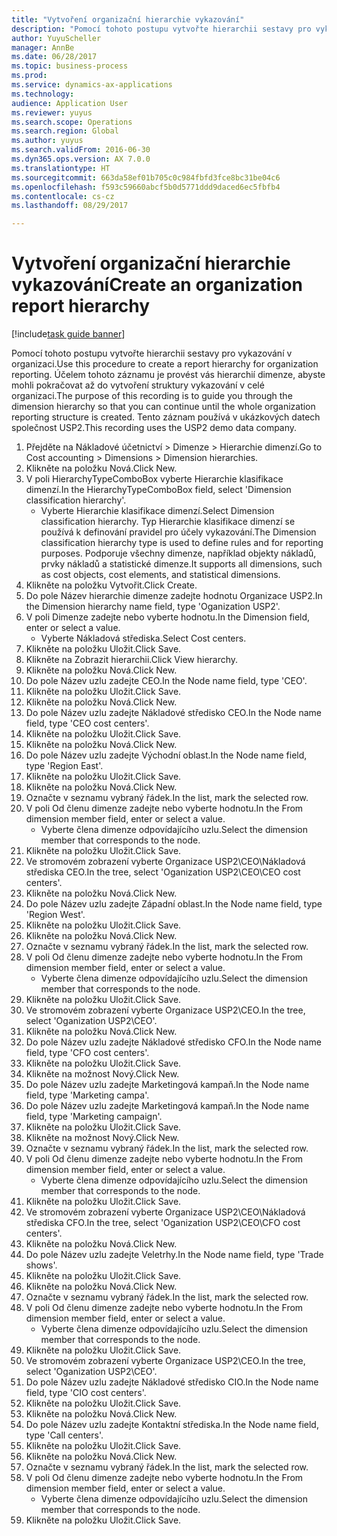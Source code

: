 ```yaml
--- 
title: "Vytvoření organizační hierarchie vykazování"
description: "Pomocí tohoto postupu vytvořte hierarchii sestavy pro vykazování v organizaci."
author: YuyuScheller
manager: AnnBe
ms.date: 06/28/2017
ms.topic: business-process
ms.prod: 
ms.service: dynamics-ax-applications
ms.technology: 
audience: Application User
ms.reviewer: yuyus
ms.search.scope: Operations
ms.search.region: Global
ms.author: yuyus
ms.search.validFrom: 2016-06-30
ms.dyn365.ops.version: AX 7.0.0
ms.translationtype: HT
ms.sourcegitcommit: 663da58ef01b705c0c984fbfd3fce8bc31be04c6
ms.openlocfilehash: f593c59660abcf5b0d5771ddd9daced6ec5fbfb4
ms.contentlocale: cs-cz
ms.lasthandoff: 08/29/2017

---
```

# <a name="create-an-organization-report-hierarchy"></a><span data-ttu-id="0e950-103">Vytvoření organizační hierarchie vykazování</span><span class="sxs-lookup"><span data-stu-id="0e950-103">Create an organization report hierarchy</span></span>

[!include[task guide banner](../../includes/task-guide-banner.md)]

<span data-ttu-id="0e950-104">Pomocí tohoto postupu vytvořte hierarchii sestavy pro vykazování v organizaci.</span><span class="sxs-lookup"><span data-stu-id="0e950-104">Use this procedure to create a report hierarchy for organization reporting.</span></span> <span data-ttu-id="0e950-105">Účelem tohoto záznamu je provést vás hierarchií dimenze, abyste mohli pokračovat až do vytvoření struktury vykazování v celé organizaci.</span><span class="sxs-lookup"><span data-stu-id="0e950-105">The purpose of this recording is to guide you through the dimension hierarchy so that you can continue until the whole organization reporting structure is created.</span></span> <span data-ttu-id="0e950-106">Tento záznam používá v ukázkových datech společnost USP2.</span><span class="sxs-lookup"><span data-stu-id="0e950-106">This recording uses the USP2 demo data company.</span></span>

1. <span data-ttu-id="0e950-107">Přejděte na Nákladové účetnictví > Dimenze > Hierarchie dimenzí.</span><span class="sxs-lookup"><span data-stu-id="0e950-107">Go to Cost accounting > Dimensions > Dimension hierarchies.</span></span>
2. <span data-ttu-id="0e950-108">Klikněte na položku Nová.</span><span class="sxs-lookup"><span data-stu-id="0e950-108">Click New.</span></span>
3. <span data-ttu-id="0e950-109">V poli HierarchyTypeComboBox vyberte Hierarchie klasifikace dimenzí.</span><span class="sxs-lookup"><span data-stu-id="0e950-109">In the HierarchyTypeComboBox field, select 'Dimension classification hierarchy'.</span></span>
    * <span data-ttu-id="0e950-110">Vyberte Hierarchie klasifikace dimenzí.</span><span class="sxs-lookup"><span data-stu-id="0e950-110">Select Dimension classification hierarchy.</span></span> <span data-ttu-id="0e950-111">Typ Hierarchie klasifikace dimenzí se používá k definování pravidel pro účely vykazování.</span><span class="sxs-lookup"><span data-stu-id="0e950-111">The Dimension classification hierarchy type is used to define rules and for reporting purposes.</span></span> <span data-ttu-id="0e950-112">Podporuje všechny dimenze, například objekty nákladů, prvky nákladů a statistické dimenze.</span><span class="sxs-lookup"><span data-stu-id="0e950-112">It supports all dimensions, such as cost objects, cost elements, and statistical dimensions.</span></span>  
4. <span data-ttu-id="0e950-113">Klikněte na položku Vytvořit.</span><span class="sxs-lookup"><span data-stu-id="0e950-113">Click Create.</span></span>
5. <span data-ttu-id="0e950-114">Do pole Název hierarchie dimenze zadejte hodnotu Organizace USP2.</span><span class="sxs-lookup"><span data-stu-id="0e950-114">In the Dimension hierarchy name field, type 'Oganization USP2'.</span></span>
6. <span data-ttu-id="0e950-115">V poli Dimenze zadejte nebo vyberte hodnotu.</span><span class="sxs-lookup"><span data-stu-id="0e950-115">In the Dimension field, enter or select a value.</span></span>
    * <span data-ttu-id="0e950-116">Vyberte Nákladová střediska.</span><span class="sxs-lookup"><span data-stu-id="0e950-116">Select Cost centers.</span></span>  
7. <span data-ttu-id="0e950-117">Klikněte na položku Uložit.</span><span class="sxs-lookup"><span data-stu-id="0e950-117">Click Save.</span></span>
8. <span data-ttu-id="0e950-118">Klikněte na Zobrazit hierarchii.</span><span class="sxs-lookup"><span data-stu-id="0e950-118">Click View hierarchy.</span></span>
9. <span data-ttu-id="0e950-119">Klikněte na položku Nová.</span><span class="sxs-lookup"><span data-stu-id="0e950-119">Click New.</span></span>
10. <span data-ttu-id="0e950-120">Do pole Název uzlu zadejte CEO.</span><span class="sxs-lookup"><span data-stu-id="0e950-120">In the Node name field, type 'CEO'.</span></span>
11. <span data-ttu-id="0e950-121">Klikněte na položku Uložit.</span><span class="sxs-lookup"><span data-stu-id="0e950-121">Click Save.</span></span>
12. <span data-ttu-id="0e950-122">Klikněte na položku Nová.</span><span class="sxs-lookup"><span data-stu-id="0e950-122">Click New.</span></span>
13. <span data-ttu-id="0e950-123">Do pole Název uzlu zadejte Nákladové středisko CEO.</span><span class="sxs-lookup"><span data-stu-id="0e950-123">In the Node name field, type 'CEO cost centers'.</span></span>
14. <span data-ttu-id="0e950-124">Klikněte na položku Uložit.</span><span class="sxs-lookup"><span data-stu-id="0e950-124">Click Save.</span></span>
15. <span data-ttu-id="0e950-125">Klikněte na položku Nová.</span><span class="sxs-lookup"><span data-stu-id="0e950-125">Click New.</span></span>
16. <span data-ttu-id="0e950-126">Do pole Název uzlu zadejte Východní oblast.</span><span class="sxs-lookup"><span data-stu-id="0e950-126">In the Node name field, type 'Region East'.</span></span>
17. <span data-ttu-id="0e950-127">Klikněte na položku Uložit.</span><span class="sxs-lookup"><span data-stu-id="0e950-127">Click Save.</span></span>
18. <span data-ttu-id="0e950-128">Klikněte na položku Nová.</span><span class="sxs-lookup"><span data-stu-id="0e950-128">Click New.</span></span>
19. <span data-ttu-id="0e950-129">Označte v seznamu vybraný řádek.</span><span class="sxs-lookup"><span data-stu-id="0e950-129">In the list, mark the selected row.</span></span>
20. <span data-ttu-id="0e950-130">V poli Od členu dimenze zadejte nebo vyberte hodnotu.</span><span class="sxs-lookup"><span data-stu-id="0e950-130">In the From dimension member field, enter or select a value.</span></span>
    * <span data-ttu-id="0e950-131">Vyberte člena dimenze odpovídajícího uzlu.</span><span class="sxs-lookup"><span data-stu-id="0e950-131">Select the dimension member that corresponds to the node.</span></span>  
21. <span data-ttu-id="0e950-132">Klikněte na položku Uložit.</span><span class="sxs-lookup"><span data-stu-id="0e950-132">Click Save.</span></span>
22. <span data-ttu-id="0e950-133">Ve stromovém zobrazení vyberte Organizace USP2\CEO\Nákladová střediska CEO.</span><span class="sxs-lookup"><span data-stu-id="0e950-133">In the tree, select 'Oganization USP2\CEO\CEO cost centers'.</span></span>
23. <span data-ttu-id="0e950-134">Klikněte na položku Nová.</span><span class="sxs-lookup"><span data-stu-id="0e950-134">Click New.</span></span>
24. <span data-ttu-id="0e950-135">Do pole Název uzlu zadejte Západní oblast.</span><span class="sxs-lookup"><span data-stu-id="0e950-135">In the Node name field, type 'Region West'.</span></span>
25. <span data-ttu-id="0e950-136">Klikněte na položku Uložit.</span><span class="sxs-lookup"><span data-stu-id="0e950-136">Click Save.</span></span>
26. <span data-ttu-id="0e950-137">Klikněte na položku Nová.</span><span class="sxs-lookup"><span data-stu-id="0e950-137">Click New.</span></span>
27. <span data-ttu-id="0e950-138">Označte v seznamu vybraný řádek.</span><span class="sxs-lookup"><span data-stu-id="0e950-138">In the list, mark the selected row.</span></span>
28. <span data-ttu-id="0e950-139">V poli Od členu dimenze zadejte nebo vyberte hodnotu.</span><span class="sxs-lookup"><span data-stu-id="0e950-139">In the From dimension member field, enter or select a value.</span></span>
    * <span data-ttu-id="0e950-140">Vyberte člena dimenze odpovídajícího uzlu.</span><span class="sxs-lookup"><span data-stu-id="0e950-140">Select the dimension member that corresponds to the node.</span></span>  
29. <span data-ttu-id="0e950-141">Klikněte na položku Uložit.</span><span class="sxs-lookup"><span data-stu-id="0e950-141">Click Save.</span></span>
30. <span data-ttu-id="0e950-142">Ve stromovém zobrazení vyberte Organizace USP2\CEO.</span><span class="sxs-lookup"><span data-stu-id="0e950-142">In the tree, select 'Oganization USP2\CEO'.</span></span>
31. <span data-ttu-id="0e950-143">Klikněte na položku Nová.</span><span class="sxs-lookup"><span data-stu-id="0e950-143">Click New.</span></span>
32. <span data-ttu-id="0e950-144">Do pole Název uzlu zadejte Nákladové středisko CFO.</span><span class="sxs-lookup"><span data-stu-id="0e950-144">In the Node name field, type 'CFO cost centers'.</span></span>
33. <span data-ttu-id="0e950-145">Klikněte na položku Uložit.</span><span class="sxs-lookup"><span data-stu-id="0e950-145">Click Save.</span></span>
34. <span data-ttu-id="0e950-146">Klikněte na možnost Nový.</span><span class="sxs-lookup"><span data-stu-id="0e950-146">Click New.</span></span>
35. <span data-ttu-id="0e950-147">Do pole Název uzlu zadejte Marketingová kampaň.</span><span class="sxs-lookup"><span data-stu-id="0e950-147">In the Node name field, type 'Marketing campa'.</span></span>
36. <span data-ttu-id="0e950-148">Do pole Název uzlu zadejte Marketingová kampaň.</span><span class="sxs-lookup"><span data-stu-id="0e950-148">In the Node name field, type 'Marketing campaign'.</span></span>
37. <span data-ttu-id="0e950-149">Klikněte na položku Uložit.</span><span class="sxs-lookup"><span data-stu-id="0e950-149">Click Save.</span></span>
38. <span data-ttu-id="0e950-150">Klikněte na možnost Nový.</span><span class="sxs-lookup"><span data-stu-id="0e950-150">Click New.</span></span>
39. <span data-ttu-id="0e950-151">Označte v seznamu vybraný řádek.</span><span class="sxs-lookup"><span data-stu-id="0e950-151">In the list, mark the selected row.</span></span>
40. <span data-ttu-id="0e950-152">V poli Od členu dimenze zadejte nebo vyberte hodnotu.</span><span class="sxs-lookup"><span data-stu-id="0e950-152">In the From dimension member field, enter or select a value.</span></span>
    * <span data-ttu-id="0e950-153">Vyberte člena dimenze odpovídajícího uzlu.</span><span class="sxs-lookup"><span data-stu-id="0e950-153">Select the dimension member that corresponds to the node.</span></span>  
41. <span data-ttu-id="0e950-154">Klikněte na položku Uložit.</span><span class="sxs-lookup"><span data-stu-id="0e950-154">Click Save.</span></span>
42. <span data-ttu-id="0e950-155">Ve stromovém zobrazení vyberte Organizace USP2\CEO\Nákladová střediska CFO.</span><span class="sxs-lookup"><span data-stu-id="0e950-155">In the tree, select 'Oganization USP2\CEO\CFO cost centers'.</span></span>
43. <span data-ttu-id="0e950-156">Klikněte na položku Nová.</span><span class="sxs-lookup"><span data-stu-id="0e950-156">Click New.</span></span>
44. <span data-ttu-id="0e950-157">Do pole Název uzlu zadejte Veletrhy.</span><span class="sxs-lookup"><span data-stu-id="0e950-157">In the Node name field, type 'Trade shows'.</span></span>
45. <span data-ttu-id="0e950-158">Klikněte na položku Uložit.</span><span class="sxs-lookup"><span data-stu-id="0e950-158">Click Save.</span></span>
46. <span data-ttu-id="0e950-159">Klikněte na položku Nová.</span><span class="sxs-lookup"><span data-stu-id="0e950-159">Click New.</span></span>
47. <span data-ttu-id="0e950-160">Označte v seznamu vybraný řádek.</span><span class="sxs-lookup"><span data-stu-id="0e950-160">In the list, mark the selected row.</span></span>
48. <span data-ttu-id="0e950-161">V poli Od členu dimenze zadejte nebo vyberte hodnotu.</span><span class="sxs-lookup"><span data-stu-id="0e950-161">In the From dimension member field, enter or select a value.</span></span>
    * <span data-ttu-id="0e950-162">Vyberte člena dimenze odpovídajícího uzlu.</span><span class="sxs-lookup"><span data-stu-id="0e950-162">Select the dimension member that corresponds to the node.</span></span>  
49. <span data-ttu-id="0e950-163">Klikněte na položku Uložit.</span><span class="sxs-lookup"><span data-stu-id="0e950-163">Click Save.</span></span>
50. <span data-ttu-id="0e950-164">Ve stromovém zobrazení vyberte Organizace USP2\CEO.</span><span class="sxs-lookup"><span data-stu-id="0e950-164">In the tree, select 'Oganization USP2\CEO'.</span></span>
51. <span data-ttu-id="0e950-165">Do pole Název uzlu zadejte Nákladové středisko CIO.</span><span class="sxs-lookup"><span data-stu-id="0e950-165">In the Node name field, type 'CIO cost centers'.</span></span>
52. <span data-ttu-id="0e950-166">Klikněte na položku Uložit.</span><span class="sxs-lookup"><span data-stu-id="0e950-166">Click Save.</span></span>
53. <span data-ttu-id="0e950-167">Klikněte na položku Nová.</span><span class="sxs-lookup"><span data-stu-id="0e950-167">Click New.</span></span>
54. <span data-ttu-id="0e950-168">Do pole Název uzlu zadejte Kontaktní střediska.</span><span class="sxs-lookup"><span data-stu-id="0e950-168">In the Node name field, type 'Call centers'.</span></span>
55. <span data-ttu-id="0e950-169">Klikněte na položku Uložit.</span><span class="sxs-lookup"><span data-stu-id="0e950-169">Click Save.</span></span>
56. <span data-ttu-id="0e950-170">Klikněte na položku Nová.</span><span class="sxs-lookup"><span data-stu-id="0e950-170">Click New.</span></span>
57. <span data-ttu-id="0e950-171">Označte v seznamu vybraný řádek.</span><span class="sxs-lookup"><span data-stu-id="0e950-171">In the list, mark the selected row.</span></span>
58. <span data-ttu-id="0e950-172">V poli Od členu dimenze zadejte nebo vyberte hodnotu.</span><span class="sxs-lookup"><span data-stu-id="0e950-172">In the From dimension member field, enter or select a value.</span></span>
    * <span data-ttu-id="0e950-173">Vyberte člena dimenze odpovídajícího uzlu.</span><span class="sxs-lookup"><span data-stu-id="0e950-173">Select the dimension member that corresponds to the node.</span></span>  
59. <span data-ttu-id="0e950-174">Klikněte na položku Uložit.</span><span class="sxs-lookup"><span data-stu-id="0e950-174">Click Save.</span></span>


